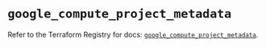 # `google_compute_project_metadata`

Refer to the Terraform Registry for docs: [`google_compute_project_metadata`](https://registry.terraform.io/providers/hashicorp/google/6.49.1/docs/resources/compute_project_metadata).
